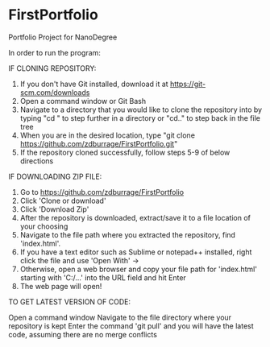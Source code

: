 # FirstPortfolio
Portfolio Project for NanoDegree


In order to run the program:

IF CLONING REPOSITORY:

1. If you don't have Git installed, download it at https://git-scm.com/downloads
2. Open a command window or Git Bash
3. Navigate to a directory that you would like to clone the repository into by typing "cd " to step further in a directory or "cd.." to step back in the file tree
4. When you are in the desired location, type "git clone https://github.com/zdburrage/FirstPortfolio.git"
5. If the repository cloned successfully, follow steps 5-9 of below directions


IF DOWNLOADING ZIP FILE:

1. Go to https://github.com/zdburrage/FirstPortfolio
2. Click 'Clone or download'
3. Click 'Download Zip'
4. After the repository is downloaded, extract/save it to a file location of your choosing
5. Navigate to the file path where you extracted the repository, find 'index.html'.
6. If you have a text editor such as Sublime or notepad++ installed, right click the file and use 'Open With' -> <Your Text Editor>
7. Otherwise, open a web browser and copy your file path for 'index.html' starting with 'C:/...' into the URL field and hit Enter
8. The web page will open!


TO GET LATEST VERSION OF CODE:

Open a command window
Navigate to the file directory where your repository is kept
Enter the command 'git pull' and you will have the latest code, assuming there are no merge conflicts
